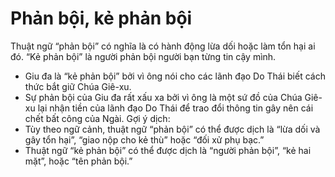 # Phản bội, kẻ phản bội

Thuật ngữ “phản bội” có nghĩa là có hành động lừa dối hoặc làm tổn hại ai đó. “Kẻ phản bội” là người phản bội người bạn từng tin cậy mình. 
- Giu đa là “kẻ phản bội” bởi vì ông nói cho các lãnh đạo Do Thái biết cách thức bắt giữ Chúa Giê-xu.
- Sự phản bội của Giu đa rất xấu xa bởi vì ông là một sứ đồ của Chúa Giê-xu lại nhận tiền của lãnh đạo Do Thái để trao đổi thông tin gây nên cái chết bất công của Ngài.
Gợi ý dịch:
- Tùy theo ngữ cảnh, thuật ngữ “phản bội” có thể được dịch là “lừa dối và gây tổn hại”, “giao nộp cho kẻ thù” hoặc “đối xử phụ bạc.” 
- Thuật ngữ “kẻ phản bội” có thể được dịch là “người phản bội”, “kẻ hai mặt”, hoặc “tên phản bội.”

